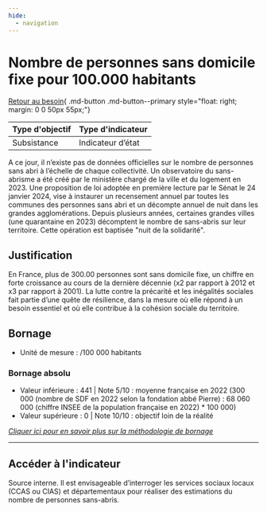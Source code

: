 ```yaml
---
hide:
  - navigation
---
```


# Nombre de personnes sans domicile fixe pour 100.000 habitants 

[Retour au besoin](https://konsilion.github.io/diag360/pages/besoins/bv3){ .md-button .md-button--primary style="float: right; margin: 0 0 50px 55px;"}

|Type d'objectif|Type d'indicateur|
|--|--|
|Subsistance|Indicateur d’état|

A ce jour, il n’existe pas de données officielles sur le nombre de personnes sans abri à l’échelle  de  chaque  collectivité.  Un  observatoire  du  sans-abrisme  a  été  créé  par  le ministère chargé de la ville et du logement en 2023.   Une proposition de loi adoptée en  première  lecture  par le Sénat le 24 janvier 2024, vise à instaurer un recensement annuel  par  toutes  les communes des personnes sans abri et un décompte annuel de nuit dans les grandes agglomérations. 
Depuis  plusieurs  années,  certaines  grandes  villes  (une  quarantaine  en  2023) décomptent  le  nombre  de  sans-abris sur leur territoire. Cette opération est baptisée "nuit de la solidarité".  


## Justification

En  France,  plus  de  300.00  personnes  sont  sans  domicile  fixe,  un  chiffre  en  forte croissance au cours de la dernière décennie (x2 par rapport à 2012 et x3 par rapport à 2001). La lutte contre la précarité et les inégalités sociales fait partie d’une quête de résilience, dans la mesure où elle répond à un besoin essentiel et où elle contribue à la cohésion sociale du territoire. 

## Bornage

* Unité de mesure : /100 000 habitants

### Bornage absolu

* Valeur inférieure : 441 | Note 5/10 : moyenne française en 2022 (300 000 (nombre de SDF en 2022 selon la fondation abbé Pierre) : 68 060 000 (chiffre INSEE de la population française en 2022) * 100 000)
* Valeur supérieure : 0 | Note 10/10 : objectif loin de la réalité
  
*[Cliquer ici pour en savoir plus sur la méthodologie de bornage](https://konsilion.github.io/diag360/pages/indicateurs/methode_bornage)*

---

## Accéder à l'indicateur

Source interne. 
Il  est  envisageable  d’interroger  les  services  sociaux  locaux  (CCAS  ou  CIAS)  et départementaux pour réaliser des estimations du nombre de personnes sans-abris.  
